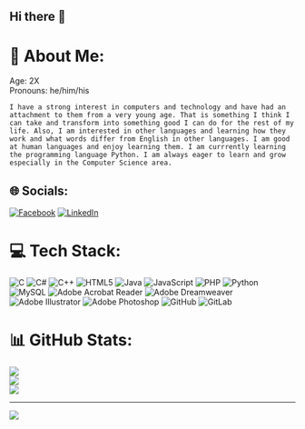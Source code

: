 ## Hi there 👋
# 💫 About Me:
Age: 2X <br>
Pronouns: he/him/his

	I have a strong interest in computers and technology and have had an attachment to them from a very young age. That is something I think I can take and transform into something good I can do for the rest of my life. Also, I am interested in other languages and learning how they work and what words differ from English in other languages. I am good at human languages and enjoy learning them. I am currrently learning the programming language Python. I am always eager to learn and grow especially in the Computer Science area.


## 🌐 Socials:
[![Facebook](https://img.shields.io/badge/Facebook-%231877F2.svg?logo=Facebook&logoColor=white)](https://facebook.com/Anthony.A.Pepe2022) [![LinkedIn](https://img.shields.io/badge/LinkedIn-%230077B5.svg?logo=linkedin&logoColor=white)](https://linkedin.com/in/anthony-pepe-4a5a99308) 

# 💻 Tech Stack:
![C](https://img.shields.io/badge/c-%2300599C.svg?style=flat-square&logo=c&logoColor=white) ![C#](https://img.shields.io/badge/c%23-%23239120.svg?style=flat-square&logo=csharp&logoColor=white) ![C++](https://img.shields.io/badge/c++-%2300599C.svg?style=flat-square&logo=c%2B%2B&logoColor=white) ![HTML5](https://img.shields.io/badge/html5-%23E34F26.svg?style=flat-square&logo=html5&logoColor=white) ![Java](https://img.shields.io/badge/java-%23ED8B00.svg?style=flat-square&logo=openjdk&logoColor=white) ![JavaScript](https://img.shields.io/badge/javascript-%23323330.svg?style=flat-square&logo=javascript&logoColor=%23F7DF1E) ![PHP](https://img.shields.io/badge/php-%23777BB4.svg?style=flat-square&logo=php&logoColor=white) ![Python](https://img.shields.io/badge/python-3670A0?style=flat-square&logo=python&logoColor=white) ![MySQL](https://img.shields.io/badge/mysql-4479A1.svg?style=flat-square&logo=mysql&logoColor=white) ![Adobe Acrobat Reader](https://img.shields.io/badge/Adobe%20Acrobat%20Reader-EC1C24.svg?style=flat-square&logo=Adobe%20Acrobat%20Reader&logoColor=white) ![Adobe Dreamweaver](https://img.shields.io/badge/Adobe%20Dreamweaver-FF61F6.svg?style=flat-square&logo=Adobe%20Dreamweaver&logoColor=white) ![Adobe Illustrator](https://img.shields.io/badge/adobe%20illustrator-%23FF9A00.svg?style=flat-square&logo=adobe%20illustrator&logoColor=white) ![Adobe Photoshop](https://img.shields.io/badge/adobe%20photoshop-%2331A8FF.svg?style=flat-square&logo=adobe%20photoshop&logoColor=white) ![GitHub](https://img.shields.io/badge/github-%23121011.svg?style=flat-square&logo=github&logoColor=white) ![GitLab](https://img.shields.io/badge/gitlab-%23181717.svg?style=flat-square&logo=gitlab&logoColor=white)
# 📊 GitHub Stats:
![](https://github-readme-stats.vercel.app/api?username=anthonyapepe2022&theme=dark&hide_border=false&include_all_commits=false&count_private=false)<br/>
![](https://github-readme-streak-stats.herokuapp.com/?user=anthonyapepe2022&theme=dark&hide_border=false)<br/>
![](https://github-readme-stats.vercel.app/api/top-langs/?username=anthonyapepe2022&theme=dark&hide_border=false&include_all_commits=false&count_private=false&layout=compact)

---
[![](https://visitcount.itsvg.in/api?id=anthonyapepe2022&icon=0&color=0)](https://visitcount.itsvg.in)

<!-- Proudly created with GPRM ( https://gprm.itsvg.in ) -->
<!--
**anthonyapepe2022/anthonyapepe2022** is a ✨ _special_ ✨ repository because its `README.md` (this file) appears on your GitHub profile.

Here are some ideas to get you started:

- 🔭 I’m currently working on ...
- 🌱 I’m currently learning ...
- 👯 I’m looking to collaborate on ...
- 🤔 I’m looking for help with ...
- 💬 Ask me about ...
- 📫 How to reach me: ...
- 😄 Pronouns: ...
- ⚡ Fun fact: ...
-->
